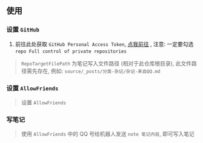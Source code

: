 




## 使用

### 设置 `GitHub`

1. 前往此处获取 `GitHub Personal Access Token`, [点我前往](https://github.com/settings/tokens/new) , 注意: 一定要勾选 `repo Full control of private repositories`

> `RepoTargetFilePath` 为笔记写入文件路径 (相对于此仓库根目录), 此文件路径需先存在, 例如: `source/_posts/分类-杂记/杂记-来自QQ.md`



### 设置 `AllowFriends`

> 设置 `AllowFriends`

### 写笔记

> 使用 `AllowFriends` 中的 QQ 号给机器人发送 `note 笔记内容`, 即可写入笔记



<!-- Matomo Image Tracker-->
<img referrerpolicy="no-referrer-when-downgrade" src="https://matomo.moeci.com/matomo.php?idsite=2&amp;rec=1&amp;action_name=Plugins.QQNotePlugin-v1.0.1.README" style="border:0" alt="" />
<!-- End Matomo -->
